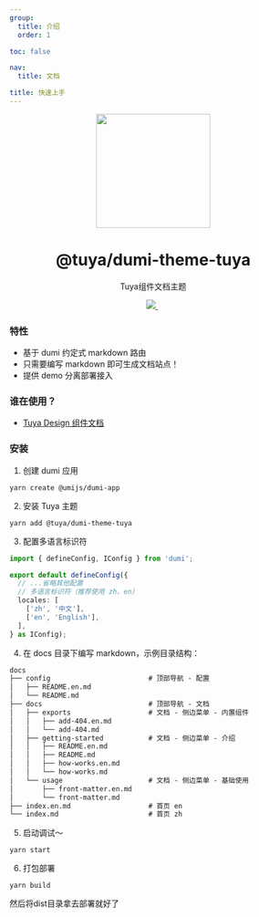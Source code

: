 ```yaml
---
group:
  title: 介绍
  order: 1

toc: false

nav:
  title: 文档

title: 快速上手
---
```


<center><p align="center"><img src="https://images.tuyacn.com/rms-static/3dec3ee0-b3d9-11eb-9adb-1b12f902f79d-1620903119310.png?tyName=210513tuya.png" width="200px" /></p></center>

<center><h1>@tuya/dumi-theme-tuya</h1></center>

<center><p align="center">Tuya组件文档主题</p></center>

<center><p align="center">
  <a href="https://www.npmjs.com/package/@tuya/dumi-theme-tuya" target="_blank">
    <img src="https://img.shields.io/npm/v/@tuya/dumi-theme-tuya/latest.svg" />
  </a>&nbsp;
</p>
</center>

### 特性

- 基于 dumi 约定式 markdown 路由
- 只需要编写 markdown 即可生成文档站点！
- 提供 demo 分离部署接入

### 谁在使用？

- [Tuya Design 组件文档](https://github.com/TuyaInc/tuya-panel-kit-docs)

### 安装

1. 创建 dumi 应用

```shell
yarn create @umijs/dumi-app
```

2. 安装 Tuya 主题

```shell
yarn add @tuya/dumi-theme-tuya
```

3. 配置多语言标识符

```ts
import { defineConfig, IConfig } from 'dumi';

export default defineConfig({
  // ...省略其他配置
  // 多语言标识符（推荐使用 zh、en）
  locales: [
    ['zh', '中文'],
    ['en', 'English'],
  ],
} as IConfig);
```

4. 在 docs 目录下编写 markdown，示例目录结构：

```txt
docs
├── config                        # 顶部导航 - 配置
│   ├── README.en.md
│   └── README.md
├── docs                          # 顶部导航 - 文档
│   ├── exports                   # 文档 - 侧边菜单 - 内置组件
│   │   ├── add-404.en.md
│   │   └── add-404.md
│   ├── getting-started           # 文档 - 侧边菜单 - 介绍
│   │   ├── README.en.md
│   │   ├── README.md
│   │   ├── how-works.en.md
│   │   └── how-works.md
│   └── usage                     # 文档 - 侧边菜单 - 基础使用
│       ├── front-matter.en.md
│       └── front-matter.md
├── index.en.md                   # 首页 en
└── index.md                      # 首页 zh
```

5. 启动调试～

```shell
yarn start
```

6. 打包部署

```shell
yarn build
```

然后将dist目录拿去部署就好了